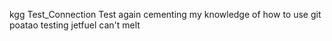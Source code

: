 kgg
Test_Connection
Test again
cementing my knowledge of how to use git
poatao
testing
jetfuel
can't
melt
